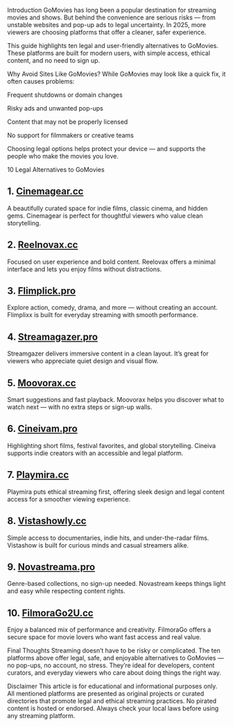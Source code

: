 Introduction
GoMovies has long been a popular destination for streaming movies and shows. But behind the convenience are serious risks — from unstable websites and pop-up ads to legal uncertainty. In 2025, more viewers are choosing platforms that offer a cleaner, safer experience.

This guide highlights ten legal and user-friendly alternatives to GoMovies. These platforms are built for modern users, with simple access, ethical content, and no need to sign up.

Why Avoid Sites Like GoMovies?
While GoMovies may look like a quick fix, it often causes problems:

Frequent shutdowns or domain changes

Risky ads and unwanted pop-ups

Content that may not be properly licensed

No support for filmmakers or creative teams

Choosing legal options helps protect your device — and supports the people who make the movies you love.


10 Legal Alternatives to GoMovies

## 1. [Cinemagear.cc](https://123watchnow.com/)

A beautifully curated space for indie films, classic cinema, and hidden gems. Cinemagear is perfect for thoughtful viewers who value clean storytelling.

## 2. [Reelnovax.cc](https://123watchnow.com/)

Focused on user experience and bold content. Reelovax offers a minimal interface and lets you enjoy films without distractions.

## 3. [Flimplick.pro](https://123watchnow.com/)

Explore action, comedy, drama, and more — without creating an account. Flimplixx is built for everyday streaming with smooth performance.

## 4. [Streamagazer.pro](https://123watchnow.com/)

Streamgazer delivers immersive content in a clean layout. It’s great for viewers who appreciate quiet design and visual flow.

## 5. [Moovorax.cc](https://123watchnow.com/)

Smart suggestions and fast playback. Moovorax helps you discover what to watch next — with no extra steps or sign-up walls.

## 6. [Cineivam.pro](https://123watchnow.com/)

Highlighting short films, festival favorites, and global storytelling. Cineiva supports indie creators with an accessible and legal platform.

## 7. [Playmira.cc](https://123watchnow.com/)

Playmira puts ethical streaming first, offering sleek design and legal content access for a smoother viewing experience.

## 8. [Vistashowly.cc](https://123watchnow.com/)

Simple access to documentaries, indie hits, and under-the-radar films. Vistashow is built for curious minds and casual streamers alike.

## 9. [Novastreama.pro](https://123watchnow.com/)

Genre-based collections, no sign-up needed. Novastream keeps things light and easy while respecting content rights.

## 10. [FilmoraGo2U.cc](https://123watchnow.com/)

Enjoy a balanced mix of performance and creativity. FilmoraGo offers a secure space for movie lovers who want fast access and real value.


Final Thoughts
Streaming doesn’t have to be risky or complicated. The ten platforms above offer legal, safe, and enjoyable alternatives to GoMovies — no pop-ups, no account, no stress. They’re ideal for developers, content curators, and everyday viewers who care about doing things the right way.

Disclaimer
This article is for educational and informational purposes only. All mentioned platforms are presented as original projects or curated directories that promote legal and ethical streaming practices. No pirated content is hosted or endorsed. Always check your local laws before using any streaming platform.
